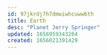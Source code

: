 ```yaml
---
id: 97jkrdj7h7dmwiwhcuww6th
title: Earth
desc: "Planet Jerry Springer"
updated: 1656959343264
created: 1656021391429
---
```

